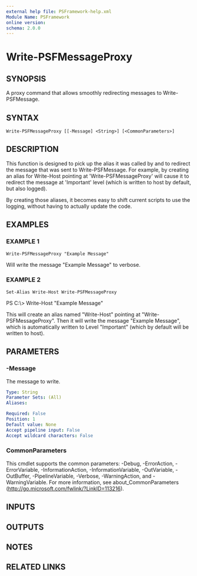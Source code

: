 ```yaml
---
external help file: PSFramework-help.xml
Module Name: PSFramework
online version:
schema: 2.0.0
---
```


# Write-PSFMessageProxy

## SYNOPSIS
A proxy command that allows smoothly redirecting messages to Write-PSFMessage.

## SYNTAX

```
Write-PSFMessageProxy [[-Message] <String>] [<CommonParameters>]
```

## DESCRIPTION
This function is designed to pick up the alias it was called by and to redirect the message that was sent to Write-PSFMessage.
For example, by creating an alias for Write-Host pointing at 'Write-PSFMessageProxy' will cause it to redirect the message at 'Important' level (which is written to host by default, but also logged).

By creating those aliases, it becomes easy to shift current scripts to use the logging, without having to actually update the code.

## EXAMPLES

### EXAMPLE 1
```
Write-PSFMessageProxy "Example Message"
```

Will write the message "Example Message" to verbose.

### EXAMPLE 2
```
Set-Alias Write-Host Write-PSFMessageProxy
```

PS C:\\\> Write-Host "Example Message"

This will create an alias named "Write-Host" pointing at "Write-PSFMessageProxy".
Then it will write the message "Example Message", which is automatically written to Level "Important" (which by default will be written to host).

## PARAMETERS

### -Message
The message to write.

```yaml
Type: String
Parameter Sets: (All)
Aliases:

Required: False
Position: 1
Default value: None
Accept pipeline input: False
Accept wildcard characters: False
```

### CommonParameters
This cmdlet supports the common parameters: -Debug, -ErrorAction, -ErrorVariable, -InformationAction, -InformationVariable, -OutVariable, -OutBuffer, -PipelineVariable, -Verbose, -WarningAction, and -WarningVariable. For more information, see about_CommonParameters (http://go.microsoft.com/fwlink/?LinkID=113216).

## INPUTS

## OUTPUTS

## NOTES

## RELATED LINKS
